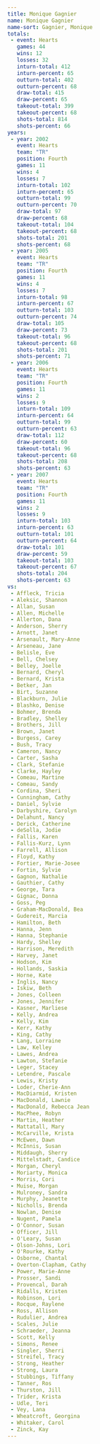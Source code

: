 ```yaml
---
title: Monique Gagnier
name: Monique Gagnier
name-sort: Gagnier, Monique
totals:
 - event: Hearts
   games: 44
   wins: 12
   losses: 32
   inturn-total: 412
   inturn-percent: 65
   outturn-total: 402
   outturn-percent: 68
   draw-total: 415
   draw-percent: 65
   takeout-total: 399
   takeout-percent: 68
   shots-total: 814
   shots-percent: 66
years:
 - year: 2002
   event: Hearts
   team: "TR"
   position: Fourth
   games: 11
   wins: 4
   losses: 7
   inturn-total: 102
   inturn-percent: 65
   outturn-total: 99
   outturn-percent: 70
   draw-total: 97
   draw-percent: 68
   takeout-total: 104
   takeout-percent: 68
   shots-total: 201
   shots-percent: 68
 - year: 2005
   event: Hearts
   team: "TR"
   position: Fourth
   games: 11
   wins: 4
   losses: 7
   inturn-total: 98
   inturn-percent: 67
   outturn-total: 103
   outturn-percent: 74
   draw-total: 105
   draw-percent: 73
   takeout-total: 96
   takeout-percent: 68
   shots-total: 201
   shots-percent: 71
 - year: 2006
   event: Hearts
   team: "TR"
   position: Fourth
   games: 11
   wins: 2
   losses: 9
   inturn-total: 109
   inturn-percent: 64
   outturn-total: 99
   outturn-percent: 63
   draw-total: 112
   draw-percent: 60
   takeout-total: 96
   takeout-percent: 68
   shots-total: 208
   shots-percent: 63
 - year: 2007
   event: Hearts
   team: "TR"
   position: Fourth
   games: 11
   wins: 2
   losses: 9
   inturn-total: 103
   inturn-percent: 63
   outturn-total: 101
   outturn-percent: 64
   draw-total: 101
   draw-percent: 59
   takeout-total: 103
   takeout-percent: 67
   shots-total: 204
   shots-percent: 63
vs:
 - Affleck, Tricia
 - Aleksic, Shannon
 - Allan, Susan
 - Allen, Michelle
 - Allerton, Dana
 - Anderson, Sherry
 - Arnott, Janet
 - Arsenault, Mary-Anne
 - Arseneau, Jane
 - Belisle, Eve
 - Bell, Chelsey
 - Belley, Joelle
 - Bernard, Cheryl
 - Bernard, Krista
 - Betker, Jan
 - Birt, Suzanne
 - Blackburn, Julie
 - Blashko, Denise
 - Bohmer, Brenda
 - Bradley, Shelley
 - Brothers, Jill
 - Brown, Janet
 - Burgess, Carey
 - Bush, Tracy
 - Cameron, Nancy
 - Carter, Sasha
 - Clark, Stefanie
 - Clarke, Hayley
 - Comeau, Martine
 - Comeau, Sandy
 - Cordina, Sheri
 - Cunningham, Cathy
 - Daniel, Sylvie
 - Darbyshire, Carolyn
 - Delahunt, Nancy
 - Derick, Catherine
 - deSolla, Jodie
 - Fallis, Karen
 - Fallis-Kurz, Lynn
 - Farrell, Allison
 - Floyd, Kathy
 - Fortier, Marie-Josee
 - Fortin, Sylvie
 - Gagnon, Nathalie
 - Gauthier, Cathy
 - George, Tara
 - Gignac, Donna
 - Goss, Peg
 - Graham-MacDonald, Bea
 - Gudereit, Marcia
 - Hamilton, Beth
 - Hanna, Jenn
 - Hanna, Stephanie
 - Hardy, Shelley
 - Harrison, Meredith
 - Harvey, Janet
 - Hodson, Kim
 - Hollands, Saskia
 - Horne, Kate
 - Inglis, Nancy
 - Iskiw, Beth
 - Jones, Colleen
 - Jones, Jennifer
 - Kasner, Marliese
 - Kelly, Andrea
 - Kelly, Kim
 - Kerr, Kathy
 - King, Cathy
 - Lang, Lorraine
 - Law, Kelley
 - Lawes, Andrea
 - Lawton, Stefanie
 - Leger, Stacey
 - Letendre, Pascale
 - Lewis, Kristy
 - Loder, Cherie-Ann
 - MacDiarmid, Kristen
 - MacDonald, Lawnie
 - MacDonald, Rebecca Jean
 - MacPhee, Robyn
 - Martin, Heather
 - Mattatall, Mary
 - McCarville, Krista
 - McEwen, Dawn
 - McInnis, Susan
 - Middaugh, Sherry
 - Mittelstadt, Candice
 - Morgan, Cheryl
 - Moriarty, Monica
 - Morris, Cori
 - Muise, Morgan
 - Mulroney, Sandra
 - Murphy, Jeanette
 - Nicholls, Brenda
 - Nowlan, Denise
 - Nugent, Pamela
 - O'Connor, Susan
 - Officer, Jill
 - O'Leary, Susan
 - Olson-Johns, Lori
 - O'Rourke, Kathy
 - Osborne, Chantal
 - Overton-Clapham, Cathy
 - Power, Marie-Anne
 - Prosser, Sandi
 - Provencal, Darah
 - Ridalls, Kristen
 - Robinson, Lori
 - Rocque, Raylene
 - Ross, Allison
 - Rudulier, Andrea
 - Scales, Julie
 - Schraeder, Jeanna
 - Scott, Kelly
 - Simons, Renee
 - Singler, Sherri
 - Streifel, Tracy
 - Strong, Heather
 - Strong, Laura
 - Stubbings, Tiffany
 - Tanner, Ros
 - Thurston, Jill
 - Trider, Krista
 - Udle, Teri
 - Vey, Lana
 - Wheatcroft, Georgina
 - Whitaker, Carol
 - Zinck, Kay
---
```

